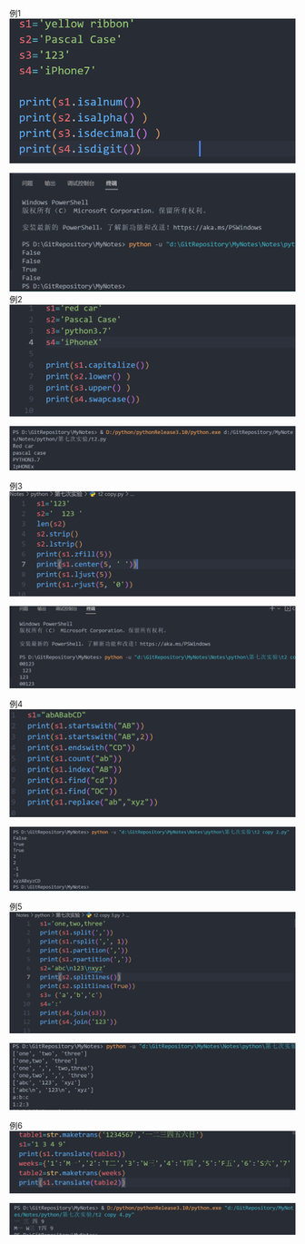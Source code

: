 例1
![](2022-11-27-09-04-41.png)

![](2022-11-27-09-05-13.png)
例2
![](2022-11-27-09-05-25.png)

![](2022-11-27-09-05-33.png)

例3
![](2022-11-27-09-05-40.png)

![](2022-11-27-09-05-48.png)

例4
![](2022-11-27-09-05-56.png)

![](2022-11-27-09-06-01.png)

例5
![](2022-11-27-09-08-59.png)

![](2022-11-27-09-09-08.png)

例6
![](2022-11-27-09-11-07.png)

![](2022-11-27-09-11-14.png)









































